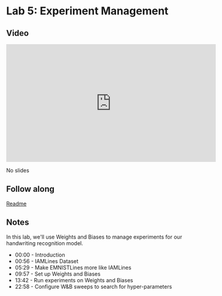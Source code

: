 # Lab 5: Experiment Management

## Video

<iframe width="560" height="315" src="https://www.youtube.com/embed/8ylfWMYhLD4" frameborder="0" allow="accelerometer; autoplay; clipboard-write; encrypted-media; gyroscope; picture-in-picture" allowfullscreen></iframe>

No slides

## Follow along

[Readme](https://github.com/full-stack-deep-learning/fsdl-text-recognizer-2021-labs/tree/main/lab5#readme)

## Notes

In this lab, we'll use Weights and Biases to manage experiments for our handwriting recognition model.

- 00:00 - Introduction
- 00:56 - IAMLines Dataset
- 05:29 - Make EMNISTLines more like IAMLines
- 09:57 - Set up Weights and Biases
- 13:42 - Run experiments on Weights and Biases
- 22:58 - Configure W&B sweeps to search for hyper-parameters
